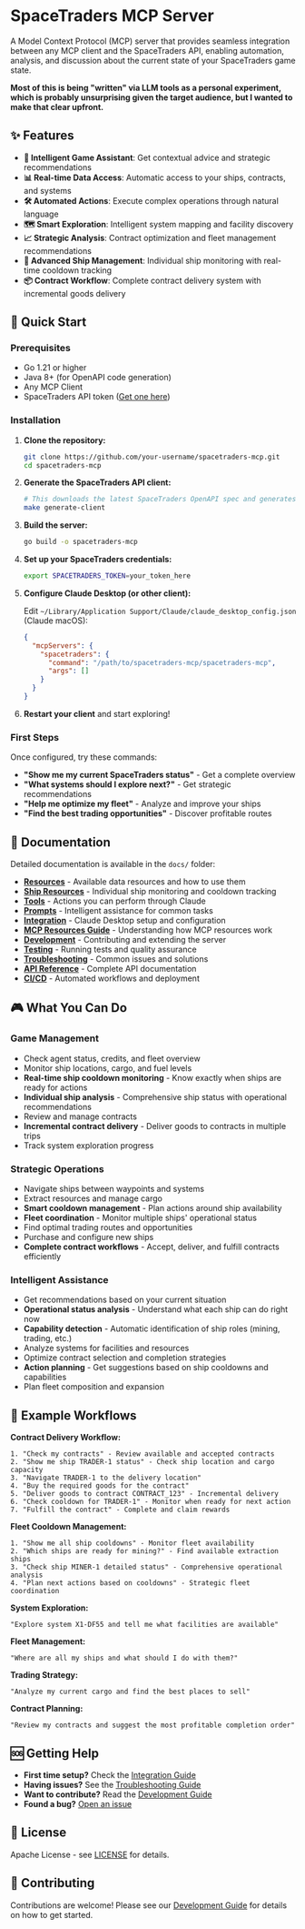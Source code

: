 # SpaceTraders MCP Server

A Model Context Protocol (MCP) server that provides seamless integration between any MCP client and the SpaceTraders API, enabling automation, analysis, and discussion about the current state of your SpaceTraders game state.

**Most of this is being "written" via LLM tools as a personal experiment, which is probably unsurprising given the target audience, but I wanted to make that clear upfront.**

## ✨ Features

- **🤖 Intelligent Game Assistant**: Get contextual advice and strategic recommendations
- **📊 Real-time Data Access**: Automatic access to your ships, contracts, and systems
- **🛠️ Automated Actions**: Execute complex operations through natural language
- **🗺️ Smart Exploration**: Intelligent system mapping and facility discovery
- **📈 Strategic Analysis**: Contract optimization and fleet management recommendations
- **🚢 Advanced Ship Management**: Individual ship monitoring with real-time cooldown tracking
- **📦 Contract Workflow**: Complete contract delivery system with incremental goods delivery

## 🚀 Quick Start

### Prerequisites

- Go 1.21 or higher
- Java 8+ (for OpenAPI code generation)
- Any MCP Client
- SpaceTraders API token ([Get one here](https://spacetraders.io))

### Installation

1. **Clone the repository:**
   ```bash
   git clone https://github.com/your-username/spacetraders-mcp.git
   cd spacetraders-mcp
   ```

2. **Generate the SpaceTraders API client:**
   ```bash
   # This downloads the latest SpaceTraders OpenAPI spec and generates the Go client
   make generate-client
   ```

3. **Build the server:**
   ```bash
   go build -o spacetraders-mcp
   ```

4. **Set up your SpaceTraders credentials:**
   ```bash
   export SPACETRADERS_TOKEN=your_token_here
   ```

5. **Configure Claude Desktop (or other client):**
   
   Edit `~/Library/Application Support/Claude/claude_desktop_config.json` (Claude macOS):
   ```json
   {
     "mcpServers": {
       "spacetraders": {
         "command": "/path/to/spacetraders-mcp/spacetraders-mcp",
         "args": []
       }
     }
   }
   ```

4. **Restart your client** and start exploring!

### First Steps

Once configured, try these commands:

- **"Show me my current SpaceTraders status"** - Get a complete overview
- **"What systems should I explore next?"** - Get strategic recommendations  
- **"Help me optimize my fleet"** - Analyze and improve your ships
- **"Find the best trading opportunities"** - Discover profitable routes

## 📖 Documentation

Detailed documentation is available in the `docs/` folder:

- **[Resources](docs/resources.md)** - Available data resources and how to use them
- **[Ship Resources](docs/SHIP_RESOURCES.md)** - Individual ship monitoring and cooldown tracking
- **[Tools](docs/tools.md)** - Actions you can perform through Claude
- **[Prompts](docs/prompts.md)** - Intelligent assistance for common tasks
- **[Integration](docs/integration.md)** - Claude Desktop setup and configuration
- **[MCP Resources Guide](docs/mcp-resources.md)** - Understanding how MCP resources work
- **[Development](docs/development.md)** - Contributing and extending the server
- **[Testing](docs/testing.md)** - Running tests and quality assurance
- **[Troubleshooting](docs/troubleshooting.md)** - Common issues and solutions
- **[API Reference](docs/api-reference.md)** - Complete API documentation
- **[CI/CD](docs/cicd.md)** - Automated workflows and deployment

## 🎮 What You Can Do

### Game Management
- Check agent status, credits, and fleet overview
- Monitor ship locations, cargo, and fuel levels
- **Real-time ship cooldown monitoring** - Know exactly when ships are ready for actions
- **Individual ship analysis** - Comprehensive ship status with operational recommendations
- Review and manage contracts
- **Incremental contract delivery** - Deliver goods to contracts in multiple trips
- Track system exploration progress

### Strategic Operations
- Navigate ships between waypoints and systems
- Extract resources and manage cargo
- **Smart cooldown management** - Plan actions around ship availability
- **Fleet coordination** - Monitor multiple ships' operational status
- Find optimal trading routes and opportunities
- Purchase and configure new ships
- **Complete contract workflows** - Accept, deliver, and fulfill contracts efficiently

### Intelligent Assistance
- Get recommendations based on your current situation
- **Operational status analysis** - Understand what each ship can do right now
- **Capability detection** - Automatic identification of ship roles (mining, trading, etc.)
- Analyze systems for facilities and resources
- Optimize contract selection and completion strategies
- **Action planning** - Get suggestions based on ship cooldowns and capabilities
- Plan fleet composition and expansion

## 🔗 Example Workflows

**Contract Delivery Workflow:**
```
1. "Check my contracts" - Review available and accepted contracts
2. "Show me ship TRADER-1 status" - Check ship location and cargo capacity
3. "Navigate TRADER-1 to the delivery location"
4. "Buy the required goods for the contract"
5. "Deliver goods to contract CONTRACT_123" - Incremental delivery
6. "Check cooldown for TRADER-1" - Monitor when ready for next action
7. "Fulfill the contract" - Complete and claim rewards
```

**Fleet Cooldown Management:**
```
1. "Show me all ship cooldowns" - Monitor fleet availability
2. "Which ships are ready for mining?" - Find available extraction ships
3. "Check ship MINER-1 detailed status" - Comprehensive operational analysis
4. "Plan next actions based on cooldowns" - Strategic fleet coordination
```

**System Exploration:**
```
"Explore system X1-DF55 and tell me what facilities are available"
```

**Fleet Management:**
```
"Where are all my ships and what should I do with them?"
```

**Trading Strategy:**
```
"Analyze my current cargo and find the best places to sell"
```

**Contract Planning:**
```
"Review my contracts and suggest the most profitable completion order"
```

## 🆘 Getting Help

- **First time setup?** Check the [Integration Guide](docs/integration.md)
- **Having issues?** See the [Troubleshooting Guide](docs/troubleshooting.md)
- **Want to contribute?** Read the [Development Guide](docs/development.md)
- **Found a bug?** [Open an issue](https://github.com/your-username/spacetraders-mcp/issues)

## 📜 License

Apache License - see [LICENSE](LICENSE) for details.

## 🤝 Contributing

Contributions are welcome! Please see our [Development Guide](docs/development.md) for details on how to get started.
